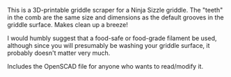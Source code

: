This is a 3D-printable griddle scraper for a Ninja Sizzle griddle.  The "teeth" in the comb are the same size and dimensions as the default grooves in the griddle surface.  Makes clean up a breeze!

I would humbly suggest that a food-safe or food-grade filament be used, although since you will presumably be washing your griddle surface, it probably doesn't matter very much.

Includes the OpenSCAD file for anyone who wants to read/modify it.
